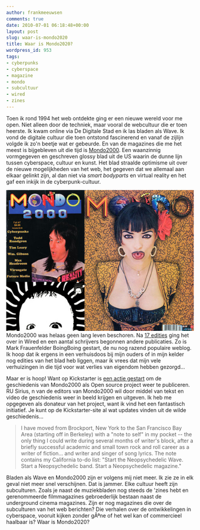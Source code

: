 ```yaml
---
author: frankmeeuwsen
comments: true
date: 2010-07-01 06:18:48+00:00
layout: post
slug: waar-is-mondo2020
title: Waar is Mondo2020?
wordpress_id: 953
tags:
- cyberpunks
- cyberspace
- magazine
- mondo
- subcultuur
- wired
- zines
---
```


Toen ik rond 1994 het web ontdekte ging er een nieuwe wereld voor me open. Niet alleen door de techniek, maar vooral de webcultuur die er toen heerste. Ik kwam online via De Digitale Stad en ik las bladen als Wave. Ik vond de digitale cultuur die toen ontstond fascinerend en vanaf de zijlijn volgde ik zo'n beetje wat er gebeurde. En van de magazines die me het meest is bijgebleven uit die tijd is [Mondo2000](http://en.wikipedia.org/wiki/Mondo%202000). Een waanzinnig vormgegeven en geschreven glossy blad uit de US waarin de dunne lijn tussen cyberspace, cultuur en kunst. Het blad straalde optimisme uit over de nieuwe mogelijkheden van het web, het gegeven dat we allemaal aan elkaar gelinkt zijn, al dan niet via _smart bodyparts_ en virtual reality en het gaf een inkijk in de cyberpunk-cultuur.

[![](../images/uploadimages/mondofull.jpg)](../images/uploadimages/mondofull.jpg)Mondo2000 was helaas geen lang leven beschoren. Na [17 edities](http://www.mondo2000.net/) ging het over in Wired en een aantal schrijvers begonnen andere publicaties. Zo is Mark Frauenfelder BoingBoing gestart, de nu nog razend populaire weblog. Ik hoop dat ik ergens in een verhuisdoos bij mijn ouders of in mijn kelder nog edities van het blad heb liggen, maar ik vrees dat mijn vele verhuizingen in die tijd voor wat verlies van eigendom hebben gezorgd...

Maar er is hoop! Want op Kickstarter is [een actie gestart](http://www.kickstarter.com/projects/1502076070/mondo-2000-an-open-source-history) om de geschiedenis van Mondo2000 als Open source project weer te publiceren. RU Sirius, n van de editors van Mondo2000 wil door middel van tekst en video de geschiedenis weer in beeld krijgen en uitgeven. Ik heb me opgegeven als donateur van het project, want ik vind het een fantastisch initiatief. Je kunt op de Kickstarter-site al wat updates vinden uit de wilde geschiedenis...


<blockquote>I have moved from Brockport, New York to the San Francisco Bay Area  (starting off in Berkeley) with a "note to self" in my pocket -- the only  thing I could write during several months of writer's block, after a  briefly successful academic and small town rock and roll career as a  writer of fiction… and writer and singer of song lyrics. The note  contains my California to-do list: "Start the Neopsychedelic Wave. Start  a Neopsychedelic band. Start a Neopsychedelic magazine."</blockquote>


Bladen als Wave en Mondo2000 zijn er volgens mij niet meer. Ik zie ze in elk geval niet meer snel verschijnen. Dat is jammer. Elke cultuur heeft zijn subculturen. Zoals je naast de muziekbladen nog steeds de 'zines hebt en gerenommeerde filmmagazines gebroederlijk bestaan naast de underground cinema magazines. Zijn er nog magazines die over de subculturen van het web berichten? Die verhalen over de ontwikkelingen in cyberspace, vooruit kijken zonder gÃªne of het wel kan of commercieel haalbaar is? Waar is Mondo2020?
